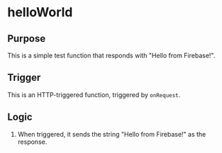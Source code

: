 # helloWorld

## Purpose

This is a simple test function that responds with "Hello from Firebase!".

## Trigger

This is an HTTP-triggered function, triggered by `onRequest`.

## Logic

1.  When triggered, it sends the string "Hello from Firebase!" as the response.

